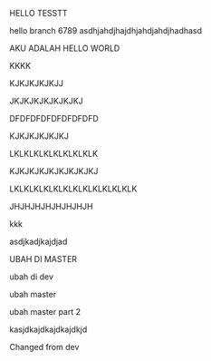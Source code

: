 HELLO TESSTT


hello branch 6789 asdhjahdjhajdhjahdjahdjhadhasd

AKU ADALAH HELLO WORLD

KKKK

KJKJKJKJKJJ

JKJKJKJKJKJKJKJ

DFDFDFDFDFDFDFDFD


KJKJKJKJKJKJ


LKLKLKLKLKLKLKLKLK

KJKJKJKJKJKJKJKJKJ


LKLKLKLKLKLKLKLKLKLKLKLKLK

JHJHJHJHJHJHJHJH

kkk

asdjkadjkajdjad

UBAH DI MASTER

ubah di dev

ubah master

ubah master part 2

kasjdkajdkajdkajdkjd

Changed from dev